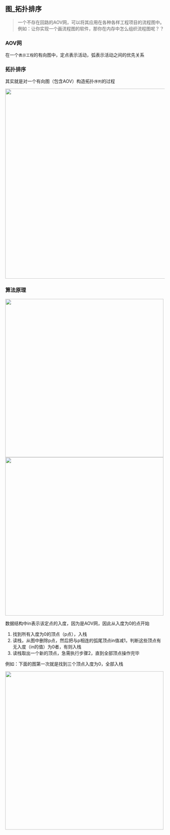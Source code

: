 ## 图_拓扑排序

> 一个不存在回路的AOV网，可以将其应用在各种各样工程项目的流程图中。例如：让你实现一个画流程图的软件，那你在内存中怎么组织流程图呢？？

### AOV网

在一个`表示工程`的有向图中，定点表示活动，弧表示活动之间的优先关系

### 拓扑排序

其实就是对一个有向图（包含AOV）构造拓扑`序列`的过程


<img src="https://raw.githubusercontent.com/arkulo56/thought/master/images/datastruct/tu_tuopu1.png" width="600" />

### 算法原理

<img src="https://raw.githubusercontent.com/arkulo56/thought/master/images/datastruct/tu_tuopu2.png" width="500" />

<img src="https://raw.githubusercontent.com/arkulo56/thought/master/images/datastruct/tu_tuopu3.png" width="500" />


数据结构中in表示该定点的入度，因为是AOV网，因此从入度为0的点开始

1. 找到所有入度为0的顶点（p点），入栈
2. 读栈，从图中删除p点，然后把与p相连的弧尾顶点in值减1，判断这些顶点有无入度（in的值）为0者，有则入栈
3. 读栈取出一个新的顶点，急需执行步骤2，直到全部顶点操作完毕

例如：下面的图第一次就是找到三个顶点入度为0，全部入栈

<img src="https://raw.githubusercontent.com/arkulo56/thought/master/images/datastruct/tu_tuopu4.png" width="500" />